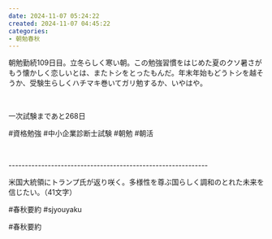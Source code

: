 ```yaml
---
date: 2024-11-07 05:24:22
created: 2024-11-07 04:45:22
categories:
- 朝勉春秋
---
```


朝勉勤続109日目。立冬らしく寒い朝。この勉強習慣をはじめた夏のクソ暑さがもう懐かしく恋しいとは、またトシをとったもんだ。年末年始もどうトシを越そうか、受験生らしくハチマキ巻いてガリ勉するか、いやはや。

<br>

一次試験まであと268日

#資格勉強 #中小企業診断士試験 #朝勉 #朝活

<br>

\-------------------------------------------------------------

米国大統領にトランプ氏が返り咲く。多様性を尊ぶ国らしく調和のとれた未来を信じたい。（41文字）  

  

#春秋要約 #sjyouyaku

#春秋要約